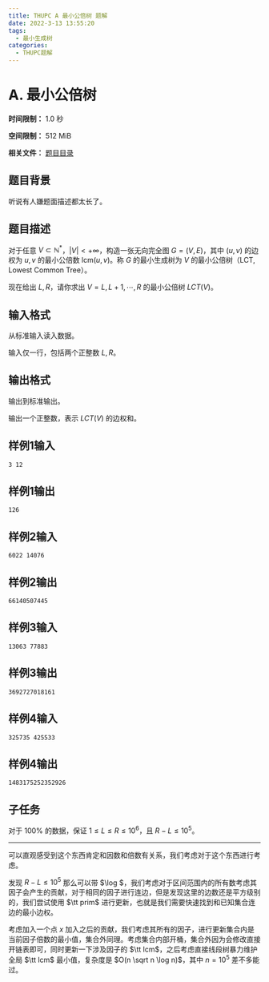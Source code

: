 ```yaml
---
title: THUPC A 最小公倍树 题解
date: 2022-3-13 13:55:20
tags:
  - 最小生成树
categories:
  - THUPC题解
---
```


# A. 最小公倍树

**时间限制：** 1.0 秒

**空间限制：** 512 MiB

**相关文件：** [题目目录](https://thupc2022.thusaac.com/staticdata/9.0ZomBC9nUrEMw0pB.pub/uoJ5z2N5w3jR2tI6.A.zip/A.zip)

## 题目背景

听说有人嫌题面描述都太长了。

## 题目描述

对于任意 $V\subset\mathbb{N}^*$，$|V|<+\infty$，构造一张无向完全图 $G=(V,E)$，其中 $(u, v)$ 的边权为 $u,v$ 的最小公倍数 $\mathrm{lcm}(u, v)$。称 $G$ 的最小生成树为 $V$ 的最小公倍树（LCT, Lowest Common Tree）。

现在给出 $L, R$，请你求出 $V={L, L+1, \cdots, R}$ 的最小公倍树 $LCT(V)$。

## 输入格式

从标准输入读入数据。

输入仅一行，包括两个正整数 $L, R$。

## 输出格式

输出到标准输出。

输出一个正整数，表示 $LCT(V)$ 的边权和。

## 样例1输入

```
3 12
```

## 样例1输出

```
126
```

## 样例2输入

```
6022 14076
```

## 样例2输出

```
66140507445
```

## 样例3输入

```
13063 77883
```

## 样例3输出

```
3692727018161
```

## 样例4输入

```
325735 425533
```

## 样例4输出

```
1483175252352926
```

## 子任务

对于 $100\%$ 的数据，保证 $1\le L\le R\le 10^6$，且 $R-L\le 10^5$。

----

可以直观感受到这个东西肯定和因数和倍数有关系，我们考虑对于这个东西进行考虑。

发现 $R - L \le 10^5$ 那么可以带 $\log $，我们考虑对于区间范围内的所有数考虑其因子会产生的贡献，对于相同的因子进行连边，但是发现这里的边数还是平方级别的，我们尝试使用 $\tt prim$ 进行更新，也就是我们需要快速找到和已知集合连边的最小边权。

考虑加入一个点 $x$ 加入之后的贡献，我们考虑其所有的因子，进行更新集合内是当前因子倍数的最小值，集合外同理。考虑集合内部开桶，集合外因为会修改直接开链表即可，同时更新一下涉及因子的 $\tt lcm$，之后考虑直接线段树暴力维护全局 $\tt lcm$ 最小值，复杂度是 $O(n \sqrt n \log n)$，其中 $n = 10^5$ 差不多能过。

